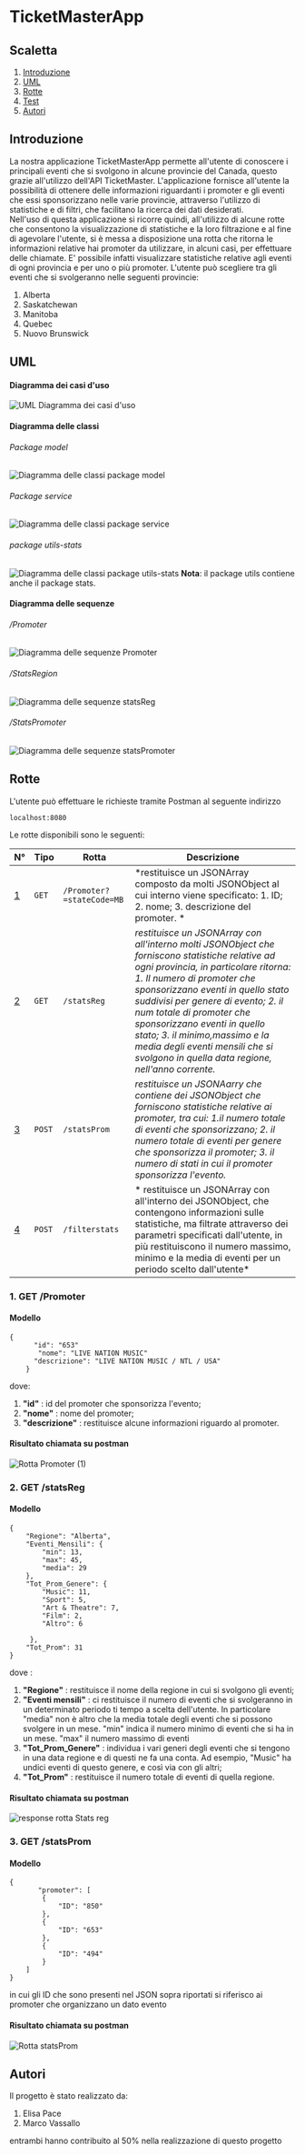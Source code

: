 # TicketMasterApp

## Scaletta
1. [Introduzione](#Introduzione)
2. [UML](#UML)
3. [Rotte](#Rotte)
4. [Test](#Test)
5. [Autori](#Autori)

## Introduzione
La nostra applicazione TicketMasterApp permette all'utente di conoscere i principali eventi che si svolgono in alcune provincie del Canada, questo grazie all'utilizzo dell'API TicketMaster.
L'applicazione fornisce all'utente la possibilità di ottenere delle informazioni riguardanti i promoter e gli eventi che essi sponsorizzano nelle varie provincie, attraverso l'utilizzo di statistiche e  di filtri, che facilitano la ricerca dei dati desiderati.  
Nell'uso di questa applicazione si ricorre quindi, all'utilizzo di alcune rotte che consentono la visualizzazione di statistiche e la loro filtrazione e al fine di agevolare l'utente, si è messa a disposizione una rotta che ritorna le informazioni relative hai promoter da utilizzare, in alcuni casi, per effettuare delle chiamate.
E' possibile infatti visualizzare statistiche relative agli eventi di ogni provincia e per uno o più promoter.
L'utente può scegliere tra gli eventi che si svolgeranno nelle seguenti provincie:
1. Alberta
2. Saskatchewan
3. Manitoba
4. Quebec
5. Nuovo Brunswick

## UML
#### Diagramma dei casi d'uso
![UML Diagramma dei casi d'uso](https://user-images.githubusercontent.com/77582844/107976917-989da300-6fba-11eb-931b-a115e03b0430.PNG)

#### Diagramma delle classi
###### Package model
![Diagramma delle classi package model](https://user-images.githubusercontent.com/77582844/108220785-65cce980-7137-11eb-9bdf-795e65d68a49.PNG)

###### Package service
![Diagramma delle classi package service](https://user-images.githubusercontent.com/77582844/108220942-8d23b680-7137-11eb-84e4-38e09c9a47c4.PNG)

###### package utils-stats
![Diagramma delle classi package utils-stats](https://user-images.githubusercontent.com/77582844/108226430-3325ef80-713d-11eb-96d5-20c060655883.PNG)
  **Nota**: il package utils contiene anche il package stats.

#### Diagramma delle sequenze
###### /Promoter
![Diagramma delle sequenze Promoter](https://user-images.githubusercontent.com/77582844/107984222-c1786500-6fc7-11eb-9a53-2391aa6521f3.PNG)

###### /StatsRegion
![Diagramma delle sequenze statsReg](https://user-images.githubusercontent.com/77582844/108043947-f88b5c80-7041-11eb-8a6f-85c11e561fb1.PNG)

###### /StatsPromoter
![Diagramma delle sequenze statsPromoter](https://user-images.githubusercontent.com/77582844/108044217-47d18d00-7042-11eb-86bc-cb22962121e5.PNG)

## Rotte
L'utente può effettuare le richieste tramite Postman al seguente indirizzo
```
localhost:8080
```
Le rotte disponibili sono le seguenti:

N° | Tipo | Rotta | Descrizione
----- | ------------ | -------------------- | ----------------------
[1](#1) | ` GET ` | `/Promoter?=stateCode=MB` | *restituisce un JSONArray composto da molti JSONObject al cui interno viene specificato: 1. ID; 2. nome; 3. descrizione del promoter. *
[2](#2) | ` GET ` | `/statsReg` | *restituisce un JSONArray con all'interno molti JSONObject che forniscono statistiche relative ad ogni provincia, in particolare ritorna: 1. Il numero di promoter che sponsorizzano eventi in quello stato suddivisi per genere di evento; 2. il num totale di promoter che sponsorizzano eventi in quello stato; 3. il minimo,massimo e  la media degli eventi mensili che si svolgono in quella data regione, nell'anno corrente.*
[3](#3) | ` POST ` | `/statsProm` | *restituisce un JSONAarry che contiene dei JSONObject che forniscono statistiche relative ai promoter, tra cui: 1.il numero totale di eventi che sponsorizzano; 2. il numero totale di eventi per genere che sponsorizza il promoter; 3. il numero di stati in cui il promoter sponsorizza l'evento.*
[4](#4) | ` POST ` | `/filterstats` | * restituisce un JSONArray con all'interno dei JSONObject, che contengono informazioni sulle statistiche, ma filtrate attraverso dei parametri specificati dall'utente, in più restituiscono il numero massimo, minimo e la media di eventi per un periodo scelto dall'utente*

### 1. GET /Promoter
#### Modello
```
{
      "id": "653"
       "nome": "LIVE NATION MUSIC"
      "descrizione": "LIVE NATION MUSIC / NTL / USA"
    } 
```
dove:
1. **"id"** : id del promoter che sponsorizza l'evento;
2. **"nome"** : nome del promoter;
3. **"descrizione"** : restituisce alcune informazioni riguardo al promoter.

#### Risultato chiamata su postman
![Rotta Promoter (1)](https://user-images.githubusercontent.com/77582844/108105317-c4895900-708c-11eb-99e1-fb7b2ef02cd4.png)

### 2. GET /statsReg
#### Modello
    {
        "Regione": "Alberta",
        "Eventi_Mensili": {
            "min": 13,
            "max": 45,
            "media": 29
        },
        "Tot_Prom_Genere": {
            "Music": 11,
            "Sport": 5,
            "Art & Theatre": 7,
            "Film": 2,
            "Altro": 6

         },
        "Tot_Prom": 31
    }
dove :
1. **"Regione"** : restituisce il nome della regione in cui si svolgono gli eventi;
2. **"Eventi mensili"** : ci restituisce il numero di eventi che si svolgeranno in un determinato periodo ti tempo a scelta dell'utente.
   In particolare "media" non è altro che la media totale degli eventi che si possono svolgere in un mese. "min" indica il numero minimo di eventi che si ha in un mese. "max" il    numero massimo di eventi
3. **"Tot_Prom_Genere"** : individua i vari generi degli eventi che si tengono in una data regione e di questi ne fa una conta. Ad esempio, "Music" ha undici eventi di questo genere, e così via con gli altri;
4. **"Tot_Prom"** : restituisce il numero totale di eventi di quella regione.

#### Risultato chiamata su postman
![response rotta Stats reg](https://user-images.githubusercontent.com/77582844/108222568-328b5a00-7139-11eb-882e-e800ce67f54a.png)

### 3. GET /statsProm
#### Modello
```
{
       "promoter": [
        {
            "ID": "850"
        },
        {
            "ID": "653"
        },
        {
            "ID": "494"
        }
    ]
}
```
in cui gli ID che sono presenti nel JSON sopra riportati si riferisco ai promoter che organizzano un dato evento
#### Risultato chiamata su postman
![Rotta statsProm](https://user-images.githubusercontent.com/77582844/108227543-4ab1a800-713e-11eb-9cae-b064e829e0c0.png)

## Autori
Il progetto è stato realizzato da:
1. Elisa Pace
2. Marco Vassallo

entrambi hanno contribuito al 50% nella realizzazione di questo progetto
